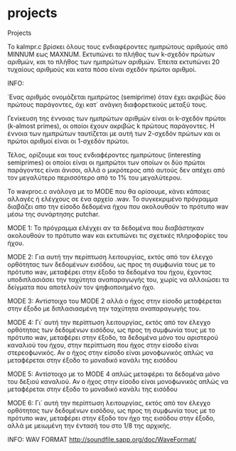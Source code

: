 # projects
Projects

Το kalmpr.c βρίσκει όλους τους ενδιαφέροντες ημιπρώτους αριθμούς από MINNUM εως MAXNUM.
Εκτυπώνει το πλήθος των k-σχεδόν πρώτων αριθμών, και το πλήθος των ημιπρώτων αριθμών.
Έπειτα εκτυπώνει 20 τυχαίους αριθμούς και κατα πόσο είναι σχεδόν πρώτοι αριθμοί.

INFO: 

΄Ενας αριθμός ονομάζεται ημιπρώτος (semiprime) όταν έχει ακριβώς δύο πρώτους παράγοντες, όχι
κατ΄ ανάγκη διαϕορετικούς μεταξύ τους.

Γενίκευση της έννοιας των ημιπρώτων αριθμών είναι οι k-σχεδόν πρώτοι (k-almost primes), οι
οποίοι έχουν ακριβώς k πρώτους παράγοντες. Η έννοια των ημιπρώτων ταυτίζεται με αυτή
των 2-σχεδόν πρώτων και οι πρώτοι αριθμοί είναι οι 1-σχεδόν πρώτοι.

Τέλος, ορίζουμε και τους ενδιαϕέροντες ημιπρώτους (interesting semiprimes) οι οποίοι είναι οι
ημιπρώτοι των οποίων οι δύο πρώτοι παράγοντες είναι άνισοι, αλλά ο μικρότερος από αυτούς δεν
απέχει από τον μεγαλύτερο περισσότερο από το 1% του μεγαλύτερου.



Το wavproc.c ανάλογα με το MODE που θα ορίσουμε, κάνει κάποιες αλλαγές ή ελέγχους σε ένα αρχείο .wav.
Το συγκεκριμένο πρόγραμμα διαβάζει απο την είσοδο δεδομένα ήχου που ακολουθούν το πρότυπο wav μέσω της
συνάρτησης putchar.

MODE 1:
Το πρόγραμμα ελέγχει αν τα δεδομένα που διαβάστηκαν ακολουθούν το πρότυπο wav
και εκτυπώνει τις σχετικές πληροϕορίες του ήχου.

MODE 2:
Για αυτή την περίπτωση λειτουργίας, εκτός από τον έλεγχο
ορθότητας των δεδομένων εισόδου, ως προς τη συμϕωνία τους με το πρότυπο wav, μεταϕέρει
στην έξοδο τα δεδομένα του ήχου, έχοντας υποδιπλασιάσει
την ταχύτητα αναπαραγωγής του, χωρίς να αλλοιώσει τα δείγματα που αποτελούν τον ψηϕιοποιημένο
ήχο.

MODE 3:
Αντίστοιχο του MODE 2 αλλά ο ήχος στην είσοδο μεταϕέρεται στην έξοδο με διπλασιασμένη την ταχύτητα αναπαραγωγής του.

MODE 4:
Γι΄ αυτή την περίπτωση λειτουργίας, εκτός από τον έλεγχο
ορθότητας των δεδομένων εισόδου, ως προς τη συμϕωνία τους με το πρότυπο wav, μεταϕέρει
στην έξοδο, τα δεδομένα μόνο του αριστερού καναλιού του ήχου, στην περίπτωση που ήχος στην είσοδο είναι στερεοϕωνικός. 
Αν ο ήχος στην είσοδο είναι μονοϕωνικός απλώς να μεταϕέρεται στην έξοδο το μοναδικό κανάλι της εισόδου

MODE 5:
Αντίστοιχο με το MODE 4 απλώς μεταφέρει τα δεδομένα μόνο του δεξιού καναλιού. 
Αν ο ήχος στην είσοδο είναι μονοϕωνικός απλώς να μεταϕέρεται στην έξοδο το μοναδικό κανάλι της εισόδου

MODE 6:
Γι΄ αυτή την περίπτωση λειτουργίας, εκτός από τον έλεγχο
ορθότητας των δεδομένων εισόδου, ως προς τη συμϕωνία τους με το πρότυπο wav, μεταϕέρει στην
έξοδο τον ήχο της εισόδου στην έξοδο, αλλά με μειωμένη
την έντασή του στο 1/8 της αρχικής.

INFO: 
WAV FORMAT
http://soundfile.sapp.org/doc/WaveFormat/
